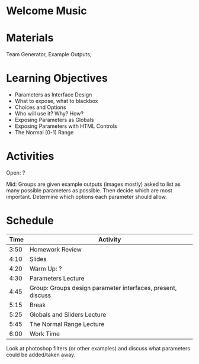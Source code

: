 # Welcome Music

# Materials
Team Generator, Example Outputs,

# Learning Objectives
- Parameters as Interface Design
- What to expose, what to blackbox
- Choices and Options
- Who will use it? Why? How?
- Exposing Parameters as Globals
- Exposing Parameters with HTML Controls
- The Normal (0-1) Range

# Activities
Open: ?

Mid: Groups are given example outputs (images mostly) asked to list as many possible parameters as possible. Then decide which are most important. Determine which options each parameter should allow.

# Schedule

Time    | Activity
---     | ---
3:50    | Homework Review
4:10    | Slides
4:20    | Warm Up: ?
4:30    | Parameters Lecture
4:45    | Group: Groups design parameter interfaces, present, discuss
5:15    | Break
5:25    | Globals and Sliders Lecture
5:45    | The Normal Range Lecture
6:00    | Work Time


Look at photoshop filters (or other examples) and discuss what parameters could be added/taken away.
